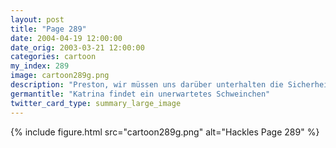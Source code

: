 ```yaml
---
layout: post
title: "Page 289"
date: 2004-04-19 12:00:00
date_orig: 2003-03-21 12:00:00
categories: cartoon
my_index: 289
image: cartoon289g.png
description: "Preston, wir müssen uns darüber unterhalten die Sicherheit unsere Webformulare zu verbessern Ich bin schon einen Schritt weiter. Ich hab mögliche sensitive Informationen erkannt und von den versteckten Feldern entfernt Preston? Bist du gewiefter geworden Und ich schaue nach möglichen Unicode Escape Hacks, und nach in die Url eingebundene System Calls, blocking directory browsing Du bist nicht Preston Katrina Vittles"
germantitle: "Katrina findet ein unerwartetes Schweinchen"
twitter_card_type: summary_large_image
---
```


{% include figure.html src="cartoon289g.png" alt="Hackles Page 289"  %}
